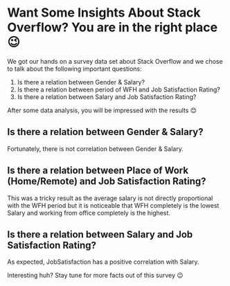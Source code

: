 # Want Some Insights About Stack Overflow? You are in the right place 😉



We got our hands on a survey data set about Stack Overflow and we chose to talk about the following important questions:

1. Is there a relation between Gender & Salary?
2. Is there a relation between period of WFH and Job Satisfaction Rating?
3. Is there a relation between Salary and Job Satisfaction Rating?

After some data analysis, you will be impressed with the results 😊

## Is there a relation between Gender & Salary?
Fortunately, there is not correlation between Gender & Salary.



## Is there a relation between Place of Work (Home/Remote) and Job Satisfaction Rating?
This was a tricky result as the average salary is not directly proportional with the WFH period but it is noticeable that WFH completely is the lowest Salary and working from office completely is the highest.



## Is there a relation between Salary and Job Satisfaction Rating?
As expected, JobSatisfaction has a positive correlation with Salary.



Interesting huh? Stay tune for more facts out of this survey 😉
